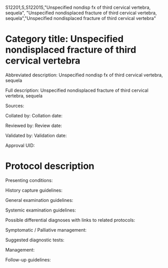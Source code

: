 S12201,S,S12201S,"Unspecified nondisp fx of third cervical vertebra, sequela", "Unspecified nondisplaced fracture of third cervical vertebra, sequela","Unspecified nondisplaced fracture of third cervical vertebra"
# Category title: Unspecified nondisplaced fracture of third cervical vertebra

Abbreviated description: Unspecified nondisp fx of third cervical vertebra, sequela

Full description: Unspecified nondisplaced fracture of third cervical vertebra, sequela

Sources:

Collated by:
Collation date:

Reviewed by:
Review date:

Validated by:
Validation date:

Approval UID:

# Protocol description

Presenting conditions:

History capture guidelines:

General examination guidelines:

Systemic examination guidelines:

Possible differential diagnoses with links to related protocols:

Symptomatic / Palliative management:

Suggested diagnostic tests:

Management:

Follow-up guidelines:
